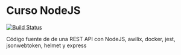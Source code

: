 # Curso NodeJS

[![Build Status](https://travis-ci.org/github/Hiteple/nodeAPI.png?branch=master)](https://travis-ci.org/github/Hiteple/nodeAPI)

Código fuente de de una REST API con NodeJS, awilix, docker, jest, jsonwebtoken, helmet y express

